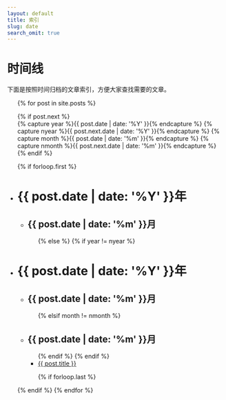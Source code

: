 ```yaml
---
layout: default
title: 索引
slug: date
search_omit: true
---
```

# 时间线
下面是按照时间归档的文章索引，方便大家查找需要的文章。

<ul class="postList archive">
 {% for post in site.posts %}

 {% if post.next %}    
 {% capture year %}{{ post.date | date: '%Y' }}{% endcapture %}
 {% capture nyear %}{{ post.next.date | date: '%Y' }}{% endcapture %}
 {% capture month %}{{ post.date | date: '%m' }}{% endcapture %}
 {% capture nmonth %}{{ post.next.date | date: '%m' }}{% endcapture %}
 {% endif %}

 {% if forloop.first %}        
 <!-- year -->
 <li class="listhead"><h1 id="{{ post.date | date: '%Y' }}">{{ post.date | date: '%Y' }}年</h1>     
  <ul>
   <!-- month -->
   <li><h2 id="{{ post.date | date: '%Y-%m' }}">{{ post.date | date: '%m' }}月</h2>        
    <ul>      
     {% else %}
     <!-- all other posts -->                
     {% if year != nyear %}  
  </ul>
</li>           
<!-- /month --> 
</ul>
</li>
<!-- /year -->
<!-- year -->
<li class="listhead"><h1 id="{{ post.date | date: '%Y' }}">{{ post.date | date: '%Y' }}年</h1>   
  <ul>
   <!-- month -->
   <li><h2 id="{{ post.date | date: '%Y-%m' }}">{{ post.date | date: '%m' }}月</h2>            
    <ul>    
     {% elsif month != nmonth %}
  </ul>
</li>           
<!-- /month --> 
<!-- month -->
<li><h2 id="{{ post.date | date: '%Y-%m' }}">{{ post.date | date: '%m' }}月</h2>            
 <ul>                        
  {% endif %}         
  {% endif %}  
  <li class="postitem {{ post.categories }}"><a href="{{ post.url }}">{{ post.title }}</a></li>

  {% if forloop.last %}
</ul>
</li>           
<!-- /month --> 
</ul>
</li>
<!-- /year -->    
{% endif %}                
{% endfor %}                            
</ul>   


